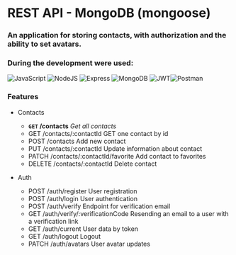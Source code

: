 # REST API - MongoDB (mongoose)

### An application for storing contacts, with authorization and the ability to set avatars.
### During the development were used:

![JavaScript](https://img.shields.io/badge/JavaScript-F7DF1E?style=for-the-badge&logo=javascript&logoColor=black) ![NodeJS](https://img.shields.io/badge/Node.js-43853D?style=for-the-badge&logo=node.js&logoColor=white) ![Express](https://img.shields.io/badge/Express.js-404D59?style=for-the-badge) ![MongoDB](https://img.shields.io/badge/MongoDB-4EA94B?style=for-the-badge&logo=mongodb&logoColor=white) ![JWT](https://img.shields.io/badge/JWT-000000?style=for-the-badge&logo=JSON%20web%20tokens&logoColor=white)![Postman](https://img.shields.io/badge/Postman-FF6C37?style=for-the-badge&logo=Postman&logoColor=white)


### Features


- Contacts

    -  **`GET`   /contacts**     *Get all contacts*
    -  GET  /contacts/:contactId     GET one contact by id
    -  POST  /contacts     Add new contact
    -  PUT  /contacts/:contactId     Update information about contact
    -  PATCH  /contacts/:contactId/favorite     Add contact to favorites
    -  DELETE  /contacts/:contactId    Delete contact

- Auth

    -  POST  /auth/register      User registration
    -  POST  /auth/login      User authentication 
    -  POST  /auth/verify     Endpoint for verification email
    -  GET  /auth/verify/:verificationCode     Resending an email to a user with a verification link
    -  GET  /auth/current     User data by token
    -  GET  /auth/logout     Logout
    -  PATCH  /auth/avatars    User avatar updates
